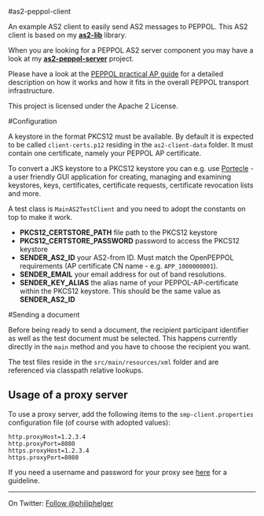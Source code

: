#as2-peppol-client

An example AS2 client to easily send AS2 messages to PEPPOL.
This AS2 client is based on my **[as2-lib](https://github.com/phax/as2-lib)** library.

When you are looking for a PEPPOL AS2 server component you may have a look at my **[as2-peppol-server](https://github.com/phax/as2-peppol-server)** project.

Please have a look at the [PEPPOL practical AP guide](http://peppol.helger.com/public/?menuitem=docs-setup-ap)
for a detailed description on how it works and how it fits in the overall PEPPOL transport infrastructure.

This project is licensed under the Apache 2 License.

#Configuration

A keystore in the format PKCS12 must be available.
By default it is expected to be called `client-certs.p12` residing in the `as2-client-data` folder. It must contain one certificate, namely your PEPPOL AP certificate.

To convert a JKS keystore to a PKCS12 keystore you can e.g. use [Portecle](http://portecle.sourceforge.net/) - a user friendly GUI application for creating, managing and examining keystores, keys, certificates, certificate requests, certificate revocation lists and more.

A test class is `MainAS2TestClient` and you need to adopt the constants on top to make it work.
  * **PKCS12_CERTSTORE_PATH** file path to the PKCS12 keystore
  * **PKCS12_CERTSTORE_PASSWORD** password to access the PKCS12 keystore
  * **SENDER_AS2_ID** your AS2-from ID. Must match the OpenPEPPOL requirements (AP certificate CN name - e.g. `APP_1000000001`).
  * **SENDER_EMAIL** your email address for out of band resolutions.
  * **SENDER_KEY_ALIAS** the alias name of your PEPPOL-AP-certificate within the PKCS12 keystore. This should be the same value as **SENDER_AS2_ID** 

#Sending a document

Before being ready to send a document, the recipient participant identifier as well as the test document must be selected. This happens currently directly in the `main` method and you have to choose the recipient you want.

The test files reside in the `src/main/resources/xml` folder and are referenced via classpath relative lookups.

## Usage of a proxy server

To use a proxy server, add the following items to the `smp-client.properties` configuration file (of course with adopted values): 
```
http.proxyHost=1.2.3.4
http.proxyPort=8080
https.proxyHost=1.2.3.4
https.proxyPort=8080
```

If you need a username and password for your proxy see [here](http://rolandtapken.de/blog/2012-04/java-process-httpproxyuser-and-httpproxypassword) for a guideline.

---

On Twitter: <a href="https://twitter.com/philiphelger">Follow @philiphelger</a>
